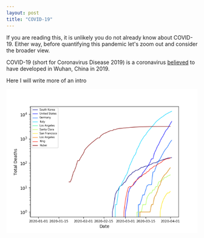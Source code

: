 ```yaml
---
layout: post
title: "COVID-19"
---
```

If you are reading this, it is unlikely you do not already know about COVID-19. Either way, before quantifying this pandemic let's zoom out and consider the broader view.

COVID-19 (short for Coronavirus Disease 2019) is a coronavirus [believed](https://www.sciencedaily.com/releases/2020/03/200317175442.htm) to have developed in Wuhan, China in 2019. 

Here I will write more of an intro

![Total Deaths vs. Date](_posts/covid_plots/total_deaths_unmodified.png)



